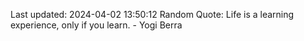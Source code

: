 Last updated: 2024-04-02 13:50:12
Random Quote: Life is a learning experience, only if you learn. - Yogi Berra